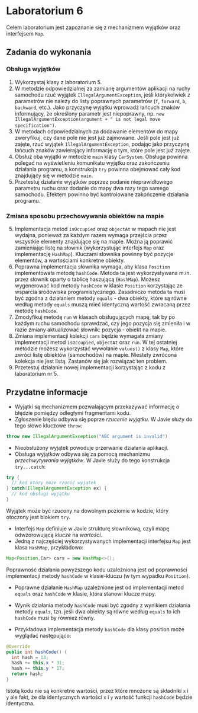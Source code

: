 # Laboratorium 6

Celem laboratorium jest zapoznanie się z mechanizmem wyjątków oraz interfejsem `Map`.

## Zadania do wykonania

### Obsługa wyjątków

1. Wykorzystaj klasy z laboratorium 5.
2. W metodzie odpowiedzialnej za zamianę argumentów aplikacji na ruchy samochodu rzuć wyjątek `IllegalArgumentException`,
  jeśli którykolwiek z parametrów nie należy do listy poprawnych parametrów (`f`, `forward`, `b`, `backward`, etc.).
  Jako przyczynę wyjątku wprowadź łańcuch znaków informujący, że określony parametr jest niepoprawny, np.
  `new IllegalArgumentException(argument + " is not legal move specification")`.
3. W metodach odpowiedzialnych za dodawanie elementów do mapy zweryfikuj, czy dane pole nie jest już zajmowane.
  Jeśli pole jest już zajęte, rzuć wyjątek `IllegalArgumentException`, podając jako przyczynę łańcuch znaków zawierający
  informację o tym, które pole jest już zajęte.
4. Obsłuż oba wyjątki w metodzie `main` klasy `CarSystem`. Obsługa powinna polegać na wyświetleniu komunikatu wyjątku
   oraz zakończeniu działania programu, a konstrukcja `try` powinna obejmować cały kod znajdujący się w metodzie `main`.
4. Przetestuj działanie wyjątków poprzez podanie nieprawidłowego parametru ruchu oraz dodanie do mapy dwa razy tego
   samego samochodu. Efektem powinno być kontrolowane zakończenie działania programu.

### Zmiana sposobu przechowywania obiektów na mapie

5. Implementacja metod `isOccupied` oraz `objectAt` w mapach nie jest wydajna, ponieważ za każdym razem wymaga przejścia
   przez wszystkie elementy znajdujące się na mapie. Można ją poprawić zamieniając listę na słownik (wykorzystując 
   interfejs `Map` oraz implementację `HashMap`).
   Kluczami słownika powinny być pozycje elementów, a wartościami konkretne obiekty.
6. Poprawna implementacja słownika wymaga, aby klasa `Position` implementowała metodę `hashCode`. Metoda ta jest
   wykorzystywana m.in. przez słownik oparty o tablicę haszującą (`HashMap`). Możesz wygenerować kod metody `hashCode` w
   klasie `Position` korzystając ze
   wsparcia środowiska programistycznego. Zasadniczo metoda ta musi być zgodna z działaniem metody `equals` - dwa
   obiekty, które są równe według metody `equals` muszą mieć identyczną wartość zwracaną przez metodę `hashCode`.
7. Zmodyfikuj metodę `run` w klasach obsługujących mapę, tak by po każdym ruchu samochodu sprawdzać, czy jego pozycja
   się zmieniła i w razie zmiany aktualizować słownik: pozycja - obiekt na mapie.
8. Zmiana implementacji kolekcji `cars` będzie wymagała zmiany implementacji metod `isOccupied`, `objectAt` oraz `run`.
   W tej ostatniej metodzie możesz wykorzystać wywołanie `values()` z klasy `Map`, które zwróci listę obiektów
   (samochodów) na mapie. Niestety zwrócona kolekcja nie jest listą. Zastanów się jak rozwiązać ten problem.
9. Przetestuj działanie nowej implementacji korzystając z kodu z laboratorium nr 5.


## Przydatne informacje

* Wyjątki są mechanizmem pozwalającym przekazywać informację o błędzie pomiędzy odległymi fragmentami kodu.
* Zgłoszenie błędu odbywa się poprze *rzucenie wyjątku*. W Javie służy do tego słowo kluczowe `throw`:

```java
throw new IllegalArgumentException("ABC argument is invalid")
```
* Nieobsłużony wyjątek powoduje przerwanie działania aplikacji.
* Obsługa wyjątków odbywa się za pomocą mechanizmu *przechwytywania wyjątków*. W Javie służy do tego konstrukcja
  `try...catch`:

```java
try {
  // kod który może rzucić wyjątek
} catch(IllegalArgumentException ex) {
  // kod obsługi wyjątku
}
```
Wyjątek może być rzucony na dowolnym poziomie w kodzie, który otoczony jest blokiem `try`.

* Interfejs `Map` definiuje w Javie strukturę słownikową, czyli mapę odwzorowującą *klucze* na *wartości*.
* Jedną z najczęściej wykorzystywanych implementacji interfejsu `Map` jest klasa `HashMap`, przykładowo:

```java
Map<Position,Car> cars = new HashMap<>();
```
Poprawność działania powyższego kodu uzależniona jest od poprawności implementacji metody `hashCode` w klasie-kluczu (w
tym wypadku `Position`).

* Poprawne działanie `HashMap` uzależnione jest od implementacji metod `equals` oraz `hashCode` w klasie, która stanowi
  klucze mapy.

* Wynik działania metody `hashCode` musi być zgodny z wynikiem działania metody `equals`, tzn. jeśli dwa obiekty są
  równe według `equals` to ich `hashCode` musi by również równy.

* Przykładowa implementacja metody `hashCode` dla klasy position może wyglądać następująco:

```java
@Override
public int hashCode() {
  int hash = 13;
  hash += this.x * 31;
  hash += this.y * 17;
  return hash;
}
```

Istotą kodu nie są konkretne wartości, przez które mnożone są składniki `x` i `y` ale fakt, że dla identycznych wartości
`x` i `y` wartość funkcji `hashCode` będzie identyczna.
